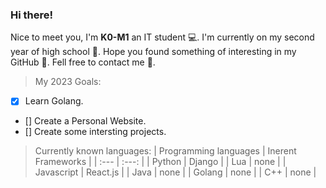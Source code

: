 ### Hi there!
Nice to meet you, I'm **K0-M1** an IT student 💻.
I'm currently on my second year of high school 🏫.
Hope you found something of interesting in my GitHub 🤖.
Fell free to contact me 👀.

> My 2023 Goals:
- [x] Learn Golang.
- [] Create a Personal Website.
- [] Create some intersting projects.

> Currently known languages:
| Programming languages | Inerent Frameworks |
| :---         |     :---:      |
| Python   | Django     |
| Lua     | none       |
| Javascript | React.js |
| Java | none |
| Golang | none |
| C++ | none |
